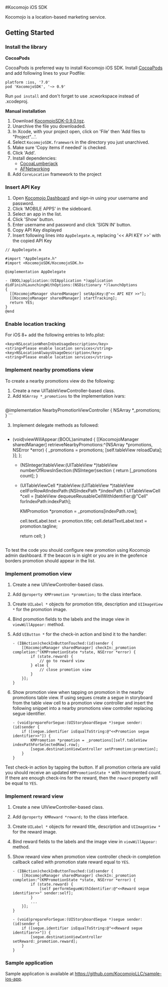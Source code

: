 
#Kocomojo iOS SDK

Kocomojo is a location-based marketing service.

## Getting Started
### Install the library

**CocoaPods**

CocoaPods is preferred way to install Kocomojo iOS SDK. Install [CocoaPods](https://cocoapods.org/) and add following lines to your Podfile:

	platform :ios, '7.0'
    pod 'KocomojoSDK', '~> 0.9'

Run `pod install` and don't forget to use .xcworkspace instead of .xcodeproj.

**Manual installation**

1. Download [KocomojoSDK-0.9.0.tgz](http://assets.kocomojo.net/sdk/KocomojoSDK-0.9.0.tgz).
1. Unarchive the file you downloaded.
1. In Xcode, with your project open, click on 'File' then 'Add files to "Project"...'.
1. Select `KocomojoSDK.framework` in the directory you just unarchived.
1. Make sure 'Copy items if needed' is checked.
1. Click 'Add'.
1. Install dependencies:
	- [CocoaLumberjack](https://github.com/CocoaLumberjack/CocoaLumberjack)
	- [AFNetworking](https://github.com/AFNetworking/AFNetworking)
1. Add `CoreLocation` framework to the project

### Insert API Key

1. Open [Kocomojo Dashboard](https://admin.kocomojo.net/admin/index.html#/dashboard) and sign-in using your username and password.
2. Click 'MOBILE APPS' in the sideboard.
3. Select an app in the list.
3. Click 'Show' button.
4. Enter username and password and click 'SIGN IN' button.
5. Copy API Key displayed
6. Insert following lines into `AppDelegate.m`, replacing '<< API KEY >>' with the copied API Key

```
// AppDelegate.m

#import "AppDelegate.h"
#import <KocomojoSDK/KocomojoSDK.h>

@implementation AppDelegate

- (BOOL)application:(UIApplication *)application
didFinishLaunchingWithOptions:(NSDictionary *)launchOptions
{
  [[KocomojoManager sharedManager] setApiKey:@"<< API KEY >>"];
  [[KocomojoManager sharedManager] startTracking];
  return YES;
}
@end
```

### Enable location tracking
For iOS 8+ add the following entries to Info.plist:
```
<key>NSLocationWhenInUseUsageDescription</key>
<string>Please enable location services</string>
<key>NSLocationAlwaysUsageDescription</key>
<string>Please enable location services</string>
```

### Implement nearby promotions view
To create a nearby promotions view do the following:

1. Create a new UITableViewController-based class.
2. Add `NSArray *_promotions`  to the implementation ivars:
    ```
@implementation NearbyPromotionViewController {
        NSArray *_promotions;
}
    ```
    
3. Implement delegate methods as followed:
    ```
- (void)viewWillAppear:(BOOL)animated {
        [[KocomojoManager sharedManager] retrieveNearbyPromotions:^(NSArray *promotions, NSError *error) {
            _promotions = promotions;
            [self.tableView reloadData];
        }];
    };

    - (NSInteger)tableView:(UITableView *)tableView numberOfRowsInSection:(NSInteger)section {
        return [_promotions count];
    }

    - (UITableViewCell *)tableView:(UITableView *)tableView cellForRowAtIndexPath:(NSIndexPath *)indexPath {
        UITableViewCell *cell = [tableView dequeueReusableCellWithIdentifier:@"Cell" forIndexPath:indexPath];
    
        KMPromotion *promotion = _promotions[indexPath.row];
    
        cell.textLabel.text = promotion.title;
        cell.detailTextLabel.text = promotion.tagline;
    
        return cell;
    }

    ```

To test the code you should configure new promotion using Kocomojo admin dashboard. If the beacon is in sight or you are in the geofence borders promotion should appear in the list.

### Implement promotion view

1. Create a new UIViewController-based class.
2. Add `@property KMPromotion *promotion;` to the class interface.
3. Create `UILabel *` objects for promotion title, description and `UIImageView *` for the promotion image.
4. Bind promotion fields to the labels and the image view in `viewWillAppear:` method.
5. Add `UIButton *` for the check-in action and bind it to the handler:

    ```
    - (IBAction)checkInButtonTouched:(id)sender {
        [[KocomojoManager sharedManager] checkIn:_promotion completion:^(KMPromotionState *state, NSError *error) {
            if (state.reward) {
                // go to reward view
            } else {
                // close promotion view
            }
        }];
    }
    ```
1. Show promotion view when tapping on promotion in the nearby promotions table view. 
    If using segues create a segue in storyboard from the table view cell to a promotion view controller and insert the following snippet into a nearby promotions view controller replacing segue identifier.

    ```
    - (void)prepareForSegue:(UIStoryboardSegue *)segue sender:(id)sender {
        if ([segue.identifier isEqualToString:@"<<Promotion segue identifier>>"]) {
            KMPromotion *promotion = _promotions[[self.tableView indexPathForSelectedRow].row];
            [segue.destinationViewController setPromotion:promotion];
        }
    }

    ```

Test check-in action by tapping the button. If all promotion criteria are valid you should receive an updated `KMPromotionState *` with incremented count. If there are enough check-ins for the reward, then the `reward` property will be equal to `YES`.

### Implement reward view

1. Create a new UIViewController-based class.
2. Add `@property KMReward *reward;` to the class interface.
3. Create `UILabel *` objects for reward title, description and `UIImageView *` for the reward image.
4. Bind reward fields to the labels and the image view in `viewWillAppear:` method.
5. Show reward view when promotion view controller check-in completion callback called with promotion state reward equal to `YES`.

    ```
    - (IBAction)checkInButtonTouched:(id)sender {
        [[KocomojoManager sharedManager] checkIn:_promotion completion:^(KMPromotionState *state, NSError *error) {
            if (state.reward) {
                [self performSegueWithIdentifier:@"<<Reward segue identifier>>" sender:self];
            } 
            ...
        }];
    }

    - (void)prepareForSegue:(UIStoryboardSegue *)segue sender:(id)sender {
        if ([segue.identifier isEqualToString:@"<<Reward segue identifier>>"]) {
            [segue.destinationViewController setReward:_promotion.reward];
        }
    }

    ```
    
### Sample application
Sample application is available at https://github.com/KocomojoLLC/sample-ios-app.
    
